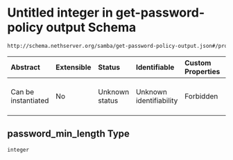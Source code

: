 # Untitled integer in get-password-policy output Schema

```txt
http://schema.nethserver.org/samba/get-password-policy-output.json#/properties/strength/properties/password_min_length
```



| Abstract            | Extensible | Status         | Identifiable            | Custom Properties | Additional Properties | Access Restrictions | Defined In                                                                                        |
| :------------------ | :--------- | :------------- | :---------------------- | :---------------- | :-------------------- | :------------------ | :------------------------------------------------------------------------------------------------ |
| Can be instantiated | No         | Unknown status | Unknown identifiability | Forbidden         | Allowed               | none                | [get-password-policy-output.json\*](samba/get-password-policy-output.json "open original schema") |

## password\_min\_length Type

`integer`
